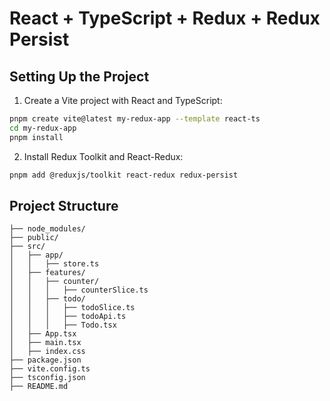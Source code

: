 # React + TypeScript + Redux + Redux Persist
## Setting Up the Project
1. Create a Vite project with React and TypeScript:

```bash
pnpm create vite@latest my-redux-app --template react-ts
cd my-redux-app
pnpm install
```

2. Install Redux Toolkit and React-Redux:

``` bash
pnpm add @reduxjs/toolkit react-redux redux-persist
```

## Project Structure


    ├── node_modules/
    ├── public/
    ├── src/
    │   ├── app/
    │   │   ├── store.ts
    │   ├── features/
    │   │   ├── counter/
    │   │   │   ├── counterSlice.ts
    │   │   ├── todo/
    │   │   │   ├── todoSlice.ts
    │   │   │   ├── todoApi.ts
    │   │   │   ├── Todo.tsx
    │   ├── App.tsx
    │   ├── main.tsx
    │   ├── index.css
    ├── package.json
    ├── vite.config.ts
    ├── tsconfig.json
    ├── README.md
